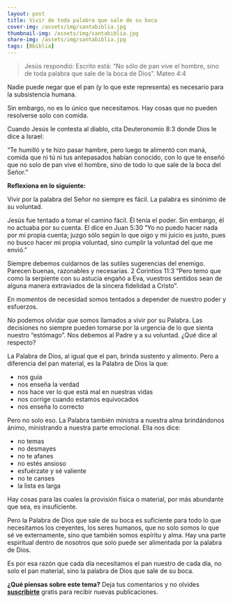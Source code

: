 ```yaml
---
layout: post
title: Vivir de toda palabra que sale de su boca
cover-img: /assets/img/santabiblia.jpg
thumbnail-img: /assets/img/santabiblia.jpg
share-img: /assets/img/santabiblia.jpg
tags: [Bbiblia]
---
```

> Jesús respondió: Escrito está: “No sólo de pan vive el hombre, sino de toda palabra que sale de la boca de Dios”. Mateo 4:4

Nadie puede negar que el pan (y lo que este representa) es necesario para la subsistencia humana.

Sin embargo, no es lo único que necesitamos. Hay cosas que no pueden resolverse solo con comida.

Cuando Jesús le contesta al diablo, cita Deuteronomio 8:3 donde Dios le dice a Israel:

“Te humilló y te hizo pasar hambre, pero luego te alimentó con maná, comida que ni tú ni tus antepasados habían conocido, con lo que te enseñó que no solo de pan vive el hombre, sino de todo lo que sale de la boca del Señor.”

**Reflexiona en lo siguiente:**

Vivir por la palabra del Señor no siempre es fácil. La palabra es sinónimo de su voluntad.

Jesús fue tentado a tomar el camino fácil. Él tenía el poder. Sin embargo, él no actuaba por su cuenta. El dice en Juan 5:30 “Yo no puedo hacer nada por mi propia cuenta; juzgo sólo según lo que oigo y mi juicio es justo, pues no busco hacer mi propia voluntad, sino cumplir la voluntad del que me envió.”

Siempre debemos cuidarnos de las sutiles sugerencias del enemigo. Parecen buenas, razonables y necesarias. 2 Corintios 11:3 “Pero temo que como la serpiente con su astucia engañó a Eva, vuestros sentidos sean de alguna manera extraviados de la sincera fidelidad a Cristo”.

En momentos de necesidad somos tentados a depender de nuestro poder y esfuerzos.

No podemos olvidar que somos llamados a vivir por su Palabra. Las decisiones no siempre pueden tomarse por la urgencia de lo que sienta nuestro “estómago”. Nos debemos al Padre y a su voluntad. ¿Qué dice al respecto?

La Palabra de Dios, al igual que el pan, brinda sustento y alimento. Pero a diferencia del pan material, es la Palabra de Dios la que:

-   nos guía
-   nos enseña la verdad
-   nos hace ver lo que está mal en nuestras vidas
-   nos corrige cuando estamos equivocados
-   nos enseña lo correcto

Pero no solo eso. La Palabra también ministra a nuestra alma brindándonos ánimo, ministrando a nuestra parte emocional. Ella nos dice:

-   no temas
-   no desmayes
-   no te afanes
-   no estés ansioso
-   esfuérzate y sé valiente
-   no te canses
-   la lista es larga

Hay cosas para las cuales la provisión física o material, por más abundante que sea, es insuficiente.

Pero la Palabra de Dios que sale de su boca es suficiente para todo lo que necesitamos los creyentes, los seres humanos, que no solo somos lo que sé ve externamente, sino que también somos espíritu y alma. Hay una parte espiritual dentro de nosotros que solo puede ser alimentada por la palabra de Dios.

Es por esa razón que cada día necesitamos el pan nuestro de cada día, no solo el pan material, sino la palabra de Dios que sale de su boca.

**¿Qué piensas sobre este tema?** Deja tus comentarios y no olvides **[suscribirte](https://www.feedio.co/@jdanois)** gratis para recibir nuevas publicaciones. 
<!--stackedit_data:
eyJoaXN0b3J5IjpbNzYxMjQwNjE1XX0=
-->